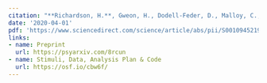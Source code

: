 ```yaml
---
citation: "**Richardson, H.**, Gweon, H., Dodell-Feder, D., Malloy, C., Pelton, H., Keil, B., Kanwisher, N., Saxe, R. (2020). Response patterns in the developing social brain are organized by social and emotion features and disrupted in children diagnosed with Autism Spectrum Disorder. <i>Cortex, 125</i>, 12-29."
date: '2020-04-01'
pdf: 'https://www.sciencedirect.com/science/article/abs/pii/S0010945219304071?via%3Dihub'
links:
- name: Preprint
  url: https://psyarxiv.com/8rcun
- name: Stimuli, Data, Analysis Plan & Code
  url: https://osf.io/cbw6f/
---
```

